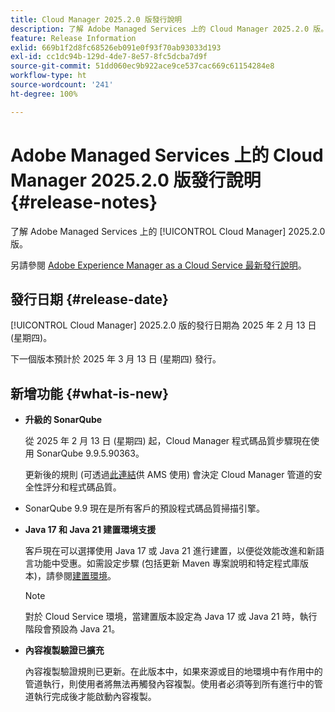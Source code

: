 ```yaml
---
title: Cloud Manager 2025.2.0 版發行說明
description: 了解 Adobe Managed Services 上的 Cloud Manager 2025.2.0 版。
feature: Release Information
exlid: 669b1f2d8fc68526eb091e0f93f70ab93033d193
exl-id: cc1dc94b-129d-4de7-8e57-8fc5dcba7d9f
source-git-commit: 51dd060ec9b922ace9ce537cac669c61154284e8
workflow-type: ht
source-wordcount: '241'
ht-degree: 100%

---
```


# Adobe Managed Services 上的 Cloud Manager 2025.2.0 版發行說明 {#release-notes}

<!-- RELEASE WIKI  https://wiki.corp.adobe.com/display/DMSArchitecture/Cloud+Manager+2025.02.0+Release -->

了解 Adobe Managed Services 上的 [!UICONTROL Cloud Manager] 2025.2.0 版。

另請參閱 [Adobe Experience Manager as a Cloud Service 最新發行說明](https://experienceleague.adobe.com/zh-hant/docs/experience-manager-cloud-service/content/release-notes/home)。

## 發行日期 {#release-date}

[!UICONTROL Cloud Manager] 2025.2.0 版的發行日期為 2025 年 2 月 13 日 (星期四)。

下一個版本預計於 2025 年 3 月 13 日 (星期四) 發行。

## 新增功能 {#what-is-new}

<!-- * The AEM Code Quality step now uses SonarQube 9.9 Server, replacing the older 7.4 version. This upgrade brings additional security, performance, and code quality checks, offering more comprehensive analysis and coverage for your projects. --> <!-- CMGR-45683 -->

* **升級的 SonarQube**

  從 2025 年 2 月 13 日 (星期四) 起，Cloud Manager 程式碼品質步驟現在使用 SonarQube 9.9.5.90363。

  更新後的規則 (可透過[此連結](/help/using/code-quality-testing.md#code-quality-testing-step)供 AMS 使用) 會決定 Cloud Manager 管道的安全性評分和程式碼品質。

* SonarQube 9.9 現在是所有客戶的預設程式碼品質掃描引擎。

* **Java 17 和 Java 21 建置環境支援**

  客戶現在可以選擇使用 Java 17 或 Java 21 進行建置，以便從效能改進和新語言功能中受惠。如需設定步驟 (包括更新 Maven 專案說明和特定程式庫版本)，請參閱[建置環境](/help/getting-started/build-environment.md)。

  >[!NOTE]
  >對於 Cloud Service 環境，當建置版本設定為 Java 17 或 Java 21 時，執行階段會預設為 Java 21。

* **內容複製驗證已擴充**

  內容複製驗證規則已更新。在此版本中，如果來源或目的地環境中有作用中的管道執行，則使用者將無法再觸發內容複製。使用者必須等到所有進行中的管道執行完成後才能啟動內容複製。

<!-- 
## Early adoption program {#early-adoption}

Be a part of Cloud Manager's early adoption program and have a chance to test upcoming features.

### Bring Your Own Git - now with support for GitLab and Bitbucket {#gitlab-bitbucket}

The **Bring Your Own Git** feature has been expanded to include support for external repositories, such as GitLab and Bitbucket. This new support is in addition to the already existing support for private and enterprise GitHub repositories. When you add these new repos, you can also link them directly to your pipelines. You can host these repositories on public cloud platforms or within your private cloud or infrastructure. This integration also removes the need for constant code synchronization with the Adobe repository and provides the ability to validate pull requests before merging them into a main branch.

Pipelines using external repositories (excluding GitHub-hosted ones) and the **Deployment Trigger** set to **On Git Changes** now start automatically.

See [Add external repositories in Cloud Manager](/help/managing-code/external-repositories.md).

![Add Repository dialog box](/help/release-notes/assets/repositories-add-release-notes.png)

>[!NOTE]
>
>Currently, the out-of-the-box pull request code quality checks are exclusive to GitHub-hosted repositories, but an update to extend this functionality to other Git vendors is in the works.

If you are interested in testing this new feature and sharing your feedback, send an email to [Grp-CloudManager_BYOG@adobe.com](mailto:Grp-CloudManager_BYOG@adobe.com) from your email address associated with your Adobe ID. Be sure to include which Git platform you want to use and whether you are on a private/public or enterprise repository structure. -->


<!-- ## Bug fixes {#bug-fixes}

* A

Known Issues {#known-issues}

* A -->
